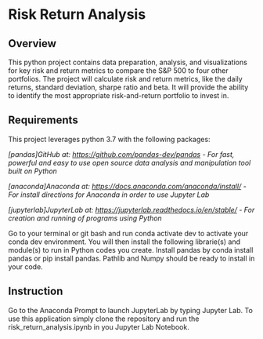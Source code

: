 # Risk Return Analysis

**Overview**
----
This python project contains data preparation, analysis, and visualizations for key risk and return metrics to compare the S&P 500 to four other portfolios. The project will calculate risk and return metrics, like the daily returns, standard deviation, sharpe ratio and beta. It will provide the ability to identify the most appropriate risk-and-return portfolio to invest in.

**Requirements**
----
This project leverages python 3.7 with the following packages:

*[pandas]GitHub at: https://github.com/pandas-dev/pandas - For fast, powerful and easy to use open source data analysis and manipulation tool built on Python*

*[anaconda]Anaconda at: https://docs.anaconda.com/anaconda/install/ - For install directions for Anaconda in order to use Jupyter Lab*

*[jupyterlab]JupyterLab at: https://jupyterlab.readthedocs.io/en/stable/ - For creation and running of programs using Python*

Go to your terminal or git bash and run conda activate dev to activate your conda dev environment. You will then install the following librarie(s) and module(s) to run in Python codes you create. Install pandas by conda install pandas or pip install pandas. Pathlib and Numpy should be ready to install in your code.

**Instruction**
----
Go to the Anaconda Prompt to launch JupyterLab by typing Jupyter Lab. To use this application simply clone the repository and run the risk_return_analysis.ipynb in you Jupyter Lab Notebook.
